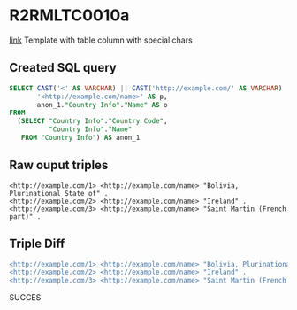 # R2RMLTC0010a
[link](https://www.w3.org/TR/rdb2rdf-test-cases/#R2RMLTC0010a)
Template with table column with special chars

## Created SQL query
```sql
SELECT CAST('<' AS VARCHAR) || CAST('http://example.com/' AS VARCHAR) || replace(replace(replace(replace(replace(replace(CAST(anon_1."Country Info"."Country Code" AS VARCHAR), ' ', '%20'), '/', '%2F'), '(', '%28'), ')', '%29'), ',', '%2C'), ':', '%3A') || CAST('>' AS VARCHAR) AS s,
       '<http://example.com/name>' AS p,
       anon_1."Country Info"."Name" AS o
FROM
  (SELECT "Country Info"."Country Code",
          "Country Info"."Name"
   FROM "Country Info") AS anon_1
```

## Raw ouput triples
```
<http://example.com/1> <http://example.com/name> "Bolivia, Plurinational State of" .
<http://example.com/2> <http://example.com/name> "Ireland" .
<http://example.com/3> <http://example.com/name> "Saint Martin (French part)" .
```

## Triple Diff
```diff
<http://example.com/1> <http://example.com/name> "Bolivia, Plurinational State of" .
<http://example.com/2> <http://example.com/name> "Ireland" .
<http://example.com/3> <http://example.com/name> "Saint Martin (French part)" .
```

SUCCES